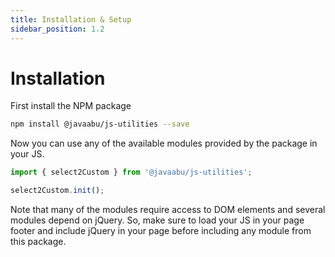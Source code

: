 ```yaml
---
title: Installation & Setup
sidebar_position: 1.2
---
```


# Installation

First install the NPM package 

```bash
npm install @javaabu/js-utilities --save
```

Now you can use any of the available modules provided by the package in your JS.

```JavaScript
import { select2Custom } from '@javaabu/js-utilities';

select2Custom.init();
```

Note that many of the modules require access to DOM elements and several modules depend on jQuery.
So, make sure to load your JS in your page footer and include jQuery in your page before including any module from this package.